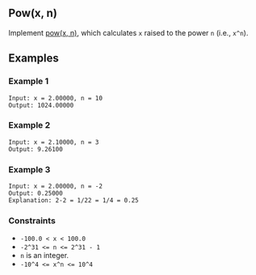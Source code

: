 ## Pow(x, n)

Implement [pow(x, n)](https://cplusplus.com/reference/valarray/pow/), which calculates `x` raised to the power `n` (i.e., `x^n`).

## Examples

### Example 1
```
Input: x = 2.00000, n = 10
Output: 1024.00000
```

### Example 2
```
Input: x = 2.10000, n = 3
Output: 9.26100
```

### Example 3
```
Input: x = 2.00000, n = -2
Output: 0.25000
Explanation: 2-2 = 1/22 = 1/4 = 0.25
```

### Constraints
- `-100.0 < x < 100.0`
- `-2^31 <= n <= 2^31 - 1`
- `n` is an integer.
- `-10^4 <= x^n <= 10^4`